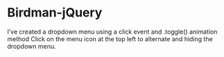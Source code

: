 # Birdman-jQuery
I’ve created a dropdown menu using a click event and .toggle() animation method Click on the menu icon at the top left to alternate and hiding the dropdown menu.
